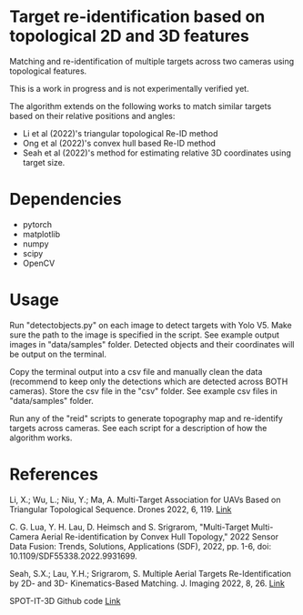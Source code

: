# Target re-identification based on topological 2D and 3D features

Matching and re-identification of multiple targets across two cameras using topological features.

This is a work in progress and is not experimentally verified yet.

The algorithm extends on the following works to match similar targets based on their relative positions and angles:

* Li et al (2022)'s triangular topological Re-ID method
* Ong et al (2022)'s convex hull based Re-ID method
* Seah et al (2022)'s method for estimating relative 3D coordinates using target size.

# Dependencies

* pytorch
* matplotlib
* numpy
* scipy
* OpenCV

# Usage

Run "detectobjects.py" on each image to detect targets with Yolo V5. Make sure the path to the image is specified in the script. See example output images in "data/samples" folder. Detected objects and their coordinates will be output on the terminal.

Copy the terminal output into a csv file and manually clean the data (recommend to keep only the detections which are detected across BOTH cameras). Store the csv file in the "csv" folder. See example csv files in "data/samples" folder.

Run any of the "reid" scripts to generate topography map and re-identify targets across cameras. See each script for a description of how the algorithm works.

# References

Li, X.; Wu, L.; Niu, Y.; Ma, A. Multi-Target Association for UAVs Based on Triangular Topological Sequence. Drones 2022, 6, 119. [Link](https://doi.org/10.3390/drones6050119)

C. G. Lua, Y. H. Lau, D. Heimsch and S. Srigrarom, "Multi-Target Multi-Camera Aerial Re-identification by Convex Hull Topology," 2022 Sensor Data Fusion: Trends, Solutions, Applications (SDF), 2022, pp. 1-6, doi: 10.1109/SDF55338.2022.9931699.

Seah, S.X.; Lau, Y.H.; Srigrarom, S. Multiple Aerial Targets Re-Identification by 2D- and 3D- Kinematics-Based Matching. J. Imaging 2022, 8, 26. [Link](https://doi.org/10.3390/jimaging8020026)

SPOT-IT-3D Github code [Link](https://github.com/seahhorse/spot-it-3d)